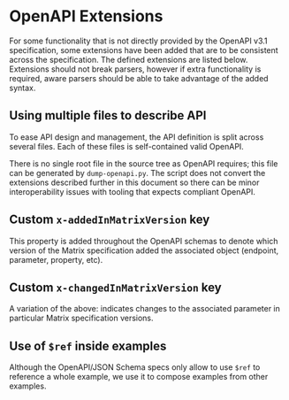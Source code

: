# OpenAPI Extensions

For some functionality that is not directly provided by the OpenAPI v3.1
specification, some extensions have been added that are to be consistent
across the specification. The defined extensions are listed below. Extensions
should not break parsers, however if extra functionality is required, aware
parsers should be able to take advantage of the added syntax.

## Using multiple files to describe API

To ease API design and management, the API definition is split across several
files. Each of these files is self-contained valid OpenAPI.

There is no single root file in the source tree as OpenAPI requires; this file
can be generated by `dump-openapi.py`. The script does not convert
the extensions described further in this document so there can be minor
interoperability issues with tooling that expects compliant OpenAPI.

## Custom `x-addedInMatrixVersion` key

This property is added throughout the OpenAPI schemas to denote which version
of the Matrix specification added the associated object (endpoint, parameter,
property, etc).

## Custom `x-changedInMatrixVersion` key

A variation of the above: indicates changes to the associated parameter in
particular Matrix specification versions.

## Use of `$ref` inside examples

Although the OpenAPI/JSON Schema specs only allow to use `$ref` to reference a
whole example, we use it to compose examples from other examples.
